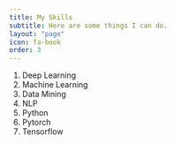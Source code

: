 ```yaml
---
title: My Skills
subtitle: Here are some things I can do.
layout: "page"
icon: fa-book
order: 3
---
```



1. Deep Learning
2. Machine Learning
3. Data Mining
4. NLP
5. Python
6. Pytorch
7. Tensorflow
